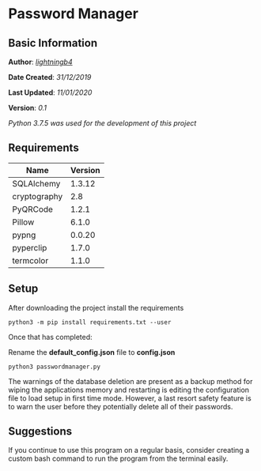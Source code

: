 # Password Manager
## Basic Information
**Author**: [*lightningb4*](https://github.com/gregoryerik)

**Date Created**: *31/12/2019*

**Last Updated**: *11/01/2020*

**Version**: *0.1*


_Python 3.7.5 was used for the development of this project_

## Requirements
| Name|Version  |
|--|--|
| SQLAlchemy | 1.3.12 |
| cryptography | 2.8 |
| PyQRCode | 1.2.1 |
| Pillow | 6.1.0 |
| pypng | 0.0.20 |
| pyperclip | 1.7.0 |
|termcolor |1.1.0 |

## Setup

After downloading the project install the requirements
```
python3 -m pip install requirements.txt --user
```
Once that has completed:

Rename the __default_config.json__ file to __config.json__ 
```
python3 passwordmanager.py
```
The warnings of the database deletion are present as a backup method for wiping the applications memory and restarting is editing the configuration file
to load setup in first time mode. However, a last resort safety feature is to warn the user before they potentially delete all of their passwords.

## Suggestions

If you continue to use this program on a regular basis, consider creating a custom bash command to run the program from the terminal easily.